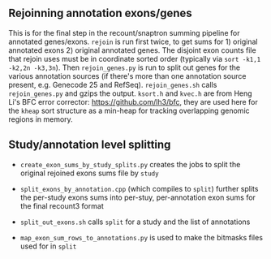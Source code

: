 ## Rejoinning annotation exons/genes

This is for the final step in the recount/snaptron summing pipeline for annotated genes/exons.
`rejoin` is run first twice, to get sums for 1) original annotated exons 2) original annotated genes.
The disjoint exon counts file that rejoin uses must be in coordinate sorted order (typically via `sort -k1,1 -k2,2n -k3,3n`).
Then `rejoin_genes.py` is run to split out genes for the various annotation sources (if there's more than one annotation source present, e.g. Genecode 25 and RefSeq).
`rejoin_genes.sh` calls `rejoin_genes.py` and gzips the output. `ksort.h` and `kvec.h` are from Heng Li's BFC error corrector: https://github.com/lh3/bfc, they are used here for the `kheap` sort structure as a min-heap for tracking overlapping genomic regions in memory.

## Study/annotation level splitting

* `create_exon_sums_by_study_splits.py` creates the jobs to split the original rejoined exons sums file by `study`

* `split_exons_by_annotation.cpp` (which compiles to `split`) further splits the per-study exons sums into per-stuy, per-annotation exon sums for the final recount3 format

* `split_out_exons.sh` calls `split` for a study and the list of annotations

* `map_exon_sum_rows_to_annotations.py` is used to make the bitmasks files used for in `split`

